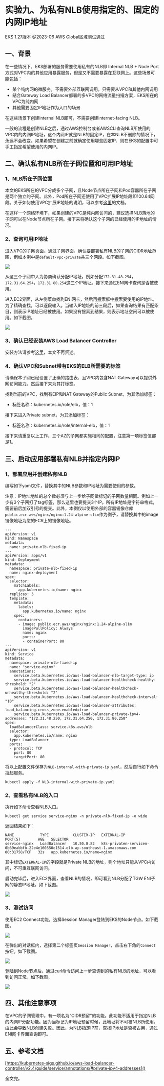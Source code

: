 # 实验九、为私有NLB使用指定的、固定的内网IP地址

EKS 1.27版本 @2023-06 AWS Global区域测试通过

## 一、背景

在一些情况下，EKS部署的服务需要使用私有的NLB即 Internal NLB + Node Port 方式对VPC内的其他应用暴露服务，但是又不需要暴露在互联网上。这些场景可能包括：

- 某个纯内网的微服务，不需要外部互联网调用，只需要从VPC和其他内网调用
- 结合Gateway Load Balancer部署的多VPC的网络流量扫描方案，EKS所在的VPC为纯内网
- 其他需要固定IP地址作为入口的场景

在这些场景下创建Internal NLB即可，不需要创建Internet-facing NLB。

一般的流程是创建NLB之后，通过AWS控制台或者AWSCLI查询NLB所使用的VPC内的内网IP地址，这个内网IP就是NLB的固定IP，在本NLB不删除的情况下，永远不会改变。如果希望在创建之前就确定使用哪些固定IP，则在EKS的配置中可手工指定希望使用的内网IP。

## 二、确认私有NLB所在子网位置和可用IP地址

### 1、NLB所在子网位置

本文的EKS所在的VPC分成多个子网，且Node节点所在子网和Pod容器所在子网是两个独立的子网。此外，Pod所在子网还使用了VPC扩展IP地址段即100.64网段。关于如何使用VPC扩展IP地址的说明，可以参考[这里](https://github.com/aobao32/eks-101-workshop/blob/main/08-use-seperated-subnet-for-pod.md)的文档。

在这样一个网络环境下，如果创建的VPC是纯内网访问的，建议选择NLB落地的子网可以在Node节点所在子网。接下来将确认这个子网的已经使用的IP地址的情况。

### 2、查询可用IP地址

进入VPC的子网页面，通过子网界面，确认要部署私有NLB的子网的CIDR地址范围，例如本例中是`default-vpc-private`共三个网段。如下截图。

![](https://blogimg.bitipcman.com/workshop/eks101/nlb-private-ip/private-ip-1.png)

从这三个子网中人为协商确认分配IP地址，例如分配`172.31.48.254`，`172.31.64.254`，`172.31.80.254`这三个IP地址。接下来通过ENI网卡查询是否被使用。

进入EC2界面，从左侧菜单找到ENI网卡，然后再搜索框中搜索要使用的IP地址。为了精确查找，可以逐段输入。当输入IP地址的前三段后，如果查询结果有匹配条目，则表示IP地址已经被使用。如果没有搜索到结果，则表示地址空闲可以被使用。如下截图。

![](https://blogimg.bitipcman.com/workshop/eks101/nlb-private-ip/private-ip-2.png)

### 3、确认已经安装AWS Load Balancer Controller

安装方法请参考[这里](https://github.com/aobao32/eks-101-workshop/blob/main/02-deploy-alb-ingress.md)，本文不再赘述。

### 4、确认VPC和Subnet带有EKS的ELB所需要的标签

请确保本子网已经设置了正确的路由表，且VPC内包含NAT Gateway可以提供外网访问能力。然后接下来为其打标签。

找到当前的VPC，找到有EIP和NAT Gateway的Public Subnet，为其添加标签：

- 标签名称：kubernetes.io/role/elb，值：1

接下来进入Private subnet，为其添加标签：

- 标签名称：kubernetes.io/role/internal-elb，值：1

接下来请重复以上工作，三个AZ的子网都实施相同的配置，注意第一项标签值都是1。

## 三、启动应用部署私有NLB并指定内网IP

### 1、部署应用并创建私有NLB

编写如下yaml文件，替换其中的NLB参数和IP地址为需要使用的参数。

注意：IP地址地址的总个数必须与上一步给子网做标记的子网数量相同。例如上一步有3个子网打了tag标签，那么这里也要提交3个IP。所有IP地址是字符串格式，需要前后加双引号的提交。此外，本例仅以使用外部的容器镜像仓库`public.ecr.aws/nginx/nginx:1.24-alpine-slim`作为例子，请替换其中的image镜像地址为您的ECR上的镜像地址。

```
---
apiVersion: v1
kind: Namespace
metadata:
  name: private-nlb-fixed-ip
---
apiVersion: apps/v1
kind: Deployment
metadata:
  namespace: private-nlb-fixed-ip
  name: nginx-deployment
spec:
  selector:
    matchLabels:
      app.kubernetes.io/name: nginx
  replicas: 3
  template:
    metadata:
      labels:
        app.kubernetes.io/name: nginx
    spec:
      containers:
      - image: public.ecr.aws/nginx/nginx:1.24-alpine-slim
        imagePullPolicy: Always
        name: nginx
        ports:
        - containerPort: 80
---
apiVersion: v1
kind: Service
metadata:
  namespace: private-nlb-fixed-ip
  name: "service-nginx"
  annotations:
    service.beta.kubernetes.io/aws-load-balancer-nlb-target-type: ip
    service.beta.kubernetes.io/aws-load-balancer-healthcheck-healthy-threshold: "2"
    service.beta.kubernetes.io/aws-load-balancer-healthcheck-unhealthy-threshold: "2"
    service.beta.kubernetes.io/aws-load-balancer-healthcheck-interval: "10"
    service.beta.kubernetes.io/aws-load-balancer-attributes: load_balancing.cross_zone.enabled=true
    service.beta.kubernetes.io/aws-load-balancer-private-ipv4-addresses: "172.31.48.250, 172.31.64.250, 172.31.80.250"
spec:
  loadBalancerClass: service.k8s.aws/nlb
  selector:
    app.kubernetes.io/name: nginx
  type: LoadBalancer
  ports:
  - protocol: TCP
    port: 80
    targetPort: 80
```

将以上配置文件保存为`NLB-internal-with-private-ip.yaml`，然后自行如下命令拉起服务。

```
kubectl apply -f NLB-internal-with-private-ip.yaml
```

### 2、查看私有NLB的入口

执行如下命令查看NLB入口。

```
kubectl get service service-nginx -n private-nlb-fixed-ip -o wide 
```

返回结果如下：

```
NAME            TYPE           CLUSTER-IP   EXTERNAL-IP                                                                          PORT(S)        AGE   SELECTOR
service-nginx   LoadBalancer   10.50.0.82   k8s-privaten-servicen-0b69eabbfb-22e4e160550e1514.elb.ap-southeast-1.amazonaws.com   80:31758/TCP   32s   app.kubernetes.io/name=nginx
```

其中标记`EXTERNAL-IP`的字段就是Private NLB的地址，则个地址只能从VPC内访问，不可重互联网访问。

启动完毕后，进入EC2界面，查看NLB的情况，即可看到NLB分配了TGW ENI子网的静态IP地址。如下截图。

![](https://blogimg.bitipcman.com/workshop/eks101/nlb-private-ip/private-ip-3.png)

### 3、测试访问

使用EC2 Connect功能，选择Session Manager登陆到EKS的Node节点。如下截图。

![](https://blogimg.bitipcman.com/workshop/eks101/nlb-private-ip/private-ip-4.png)

在弹出的对话框内，选择第二个标签页`Session Manager`，点击右下角的`Connect`按钮。如下截图。

![](https://blogimg.bitipcman.com/workshop/eks101/nlb-private-ip/private-ip-5.png)

登陆到Node节点后，通过curl命令访问上一步查询到的私有NLB的地址，可以看到访问正常。如下截图。

![](https://blogimg.bitipcman.com/workshop/eks101/nlb-private-ip/private-ip-6.png)

## 四、其他注意事项

在VPC的子网管理中，有一项名为“CIDR预留”的功能。此功能不适用于指定NLB的内网IP分配功能。因为当标记为IP地址预留时候，此地址将不可被NLB所使用，由此会导致NLB创建失败。因此，为NLB指定IP前，查找IP地址是否被占用，通过ENI网卡界面查询即可。

## 五、参考文档

[https://kubernetes-sigs.github.io/aws-load-balancer-controller/v2.4/guide/service/annotations/#private-ipv4-addresses]()

全文完。